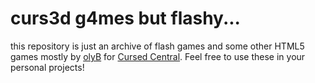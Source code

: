 # curs3d g4mes but flashy...
this repository is just an archive of flash games and some other HTML5 games mostly by <a href="https://github.com/BinBashBanana">olyB</a> for <a href="https://sites.google.com/view/curs3d-c6ntral/">Cursed Central</a>. Feel free to use these in your personal projects!
